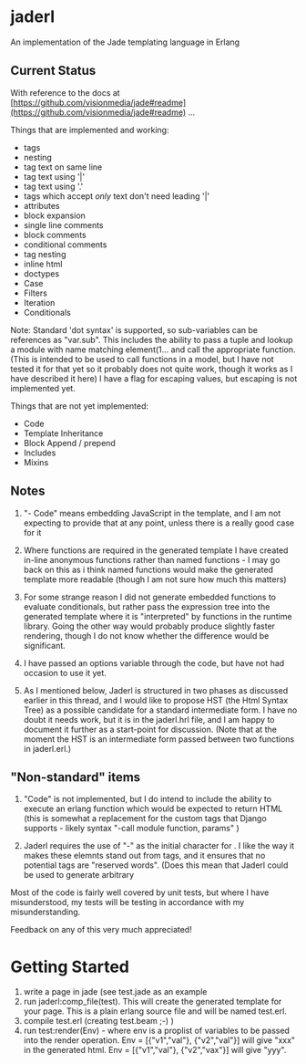 jaderl
======

An implementation of the Jade templating language in Erlang 

Current Status
--------------

With reference to the docs at [https://github.com/visionmedia/jade#readme](https://github.com/visionmedia/jade#readme) ...

 Things that are implemented and working:
  -   tags
  -   nesting
  -   tag text on same line
  -   tag text using '|'
  -   tag text using '.'
  -   tags which accept *only* text don't need leading '|'
  -   attributes
  -   block expansion
  -   single line comments
  -   block comments
  -   conditional comments
  -   tag nesting
  -   inline html
  -   doctypes
  -   Case
  -   Filters
  -   Iteration
  -   Conditionals

Note:
Standard 'dot syntax' is supported, so sub-variables can be references as "var.sub".  This includes the ability to pass a tuple and lookup a module with name matching element(1... and call the appropriate function. (This is intended to be used to call functions in a model, but I have not tested it for that yet so it probably does not quite work, though it works as I have described it here) I have a flag for escaping values, but escaping is not implemented yet.



 Things that are not yet implemented:
  -   Code
  -   Template Inheritance
  -   Block Append / prepend
  -   Includes
  -   Mixins

Notes
-----
1. "- Code" means embedding JavaScript in the template, and I am not expecting to provide that at any point, unless there is a really good case for it

2. Where functions are required in the generated template I have created in-line anonymous functions rather than named functions - I may go back on this as i think named functions would make the generated template more readable (though I am not sure how much this matters)

3. For some strange reason I did not generate embedded functions to evaluate conditionals, but rather pass the expression tree into the generated template where it is "interpreted" by functions in the runtime library. Going the other way would probably produce slightly faster rendering, though I do not know whether the difference would be significant.

4. I have passed an options variable through the code, but have not had occasion to use it yet.

5. As I mentioned below, Jaderl is structured in two phases as discussed earlier in this thread, and I would like to propose HST (the Html Syntax Tree) as a possible candidate for a standard intermediate form. I have no doubt it needs work, but it is in the jaderl.hrl file, and I am happy to document it further as a start-point for discussion. (Note that at the moment the HST is an intermediate form passed between two functions in jaderl.erl.)


"Non-standard" items
--------------------
1. "Code" is not implemented, but I do intend to include the ability to execute an erlang function which would be expected to return HTML (this is somewhat a replacement for the custom tags that Django supports - likely syntax  "-call module function, params" )

2. Jaderl requires the use of "-" as the initial character for .  I like the way it makes these elemnts stand out from tags, and it ensures that no potential tags are "reserved words".  (Does this mean that Jaderl could be used to generate arbitrary



Most of the code is fairly well covered by unit tests, but where I have misunderstood, my tests will be testing in accordance with my misunderstanding.

Feedback on any of this very much appreciated!

Getting Started
===============

1. write a page in jade (see test.jade as an example
2. run jaderl:comp_file(test). This will create the generated template for your page. This is a plain erlang source file and will be named test.erl.
3. compile test.erl (creating test.beam ;-) )
4. run test:render(Env) - where env is a proplist of variables to be passed into the render operation. Env = [{"v1","val"}, {"v2","val"}] will give "xxx" in the generated html. Env = [{"v1","val"}, {"v2","vax"}] will give "yyy".

 


